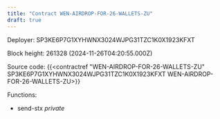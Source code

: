 ```yaml
---
title: "Contract WEN-AIRDROP-FOR-26-WALLETS-ZU"
draft: true
---
```

Deployer: SP3KE6P7G1XYHWNX3024WJPG31TZC1K0X1923KFXT


 



Block height: 261328 (2024-11-26T04:20:55.000Z)

Source code: {{<contractref "WEN-AIRDROP-FOR-26-WALLETS-ZU" SP3KE6P7G1XYHWNX3024WJPG31TZC1K0X1923KFXT WEN-AIRDROP-FOR-26-WALLETS-ZU>}}

Functions:

* send-stx _private_
